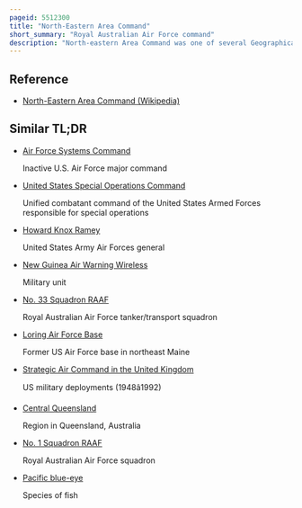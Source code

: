 ```yaml
---
pageid: 5512300
title: "North-Eastern Area Command"
short_summary: "Royal Australian Air Force command"
description: "North-eastern Area Command was one of several Geographically based Commands created during World War Ii by the Royal australian Air Force. For most of its Existence it operated Units based in central and northern Queensland as well as papua new Guinea. It was formed in january 1942 from the eastern Part of the former northern Area Command which covered all of northern Australia and Papua. Headquartered at Townsville, Queensland, North-Eastern Area Command's Responsibilities included Air Defence, aerial Reconnaissance and Protection of the Sea Lanes within its Territory. Its flying Units, equipped with Fighters, Reconnaissance Bombers, dive Bombers and Transports, took Part in the Battles of Rabaul, Port Moresby and Milne Bay in 1942, and the Landings at Hollandia and Aitape in 1944."
---
```


## Reference

- [North-Eastern Area Command (Wikipedia)](https://en.wikipedia.org/?curid=5512300)

## Similar TL;DR

- [Air Force Systems Command](/tldr/en/air-force-systems-command)

  Inactive U.S. Air Force major command

- [United States Special Operations Command](/tldr/en/united-states-special-operations-command)

  Unified combatant command of the United States Armed Forces responsible for special operations

- [Howard Knox Ramey](/tldr/en/howard-knox-ramey)

  United States Army Air Forces general

- [New Guinea Air Warning Wireless](/tldr/en/new-guinea-air-warning-wireless)

  Military unit

- [No. 33 Squadron RAAF](/tldr/en/no-33-squadron-raaf)

  Royal Australian Air Force tanker/transport squadron

- [Loring Air Force Base](/tldr/en/loring-air-force-base)

  Former US Air Force base in northeast Maine

- [Strategic Air Command in the United Kingdom](/tldr/en/strategic-air-command-in-the-united-kingdom)

  US military deployments (1948â1992)

- [Central Queensland](/tldr/en/central-queensland)

  Region in Queensland, Australia

- [No. 1 Squadron RAAF](/tldr/en/no-1-squadron-raaf)

  Royal Australian Air Force squadron

- [Pacific blue-eye](/tldr/en/pacific-blue-eye)

  Species of fish
